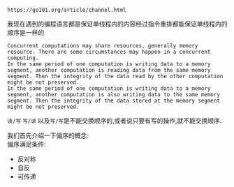 ```
https://go101.org/article/channel.html
```

我现在遇到的编程语言都是保证单线程内的内容经过指令重排都能保证单线程内的顺序是一样的

```
Concurrent computations may share resources, generally memory resource. There are some circumstances may happen in a concurrent computing.
In the same period of one computation is writing data to a memory segment, another computation is reading data from the same memory segment. Then the integrity of the data read by the other computation might be not preserved.
In the same period of one computation is writing data to a memory segment, another computation is also writing data to the same memory segment. Then the integrity of the data stored at the memory segment might be not preserved.
```

`读/写`   `写/读` 以及`写/写`是不能交换顺序的,或者说只要有写的操作,就不能交换顺序.

我们首先介绍一下偏序的概念:  
偏序满足条件: 
- 反对称
- 自反
- 可传递
